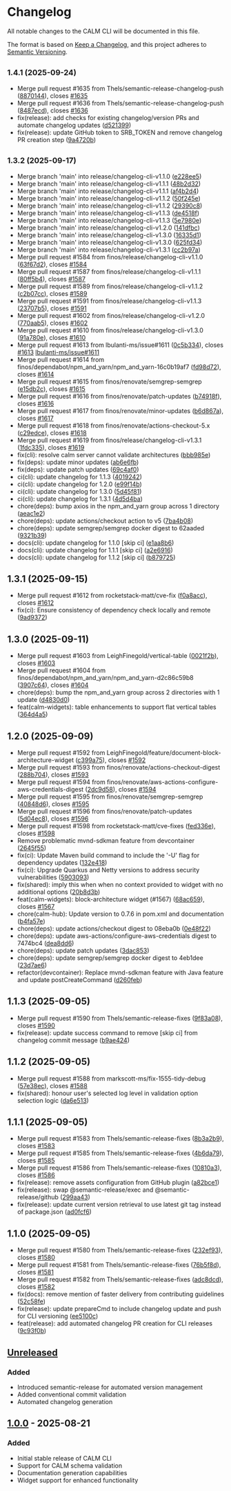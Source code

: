 # Changelog

All notable changes to the CALM CLI will be documented in this file.

The format is based on [Keep a Changelog](https://keepachangelog.com/en/1.0.0/),
and this project adheres to [Semantic Versioning](https://semver.org/spec/v2.0.0.html).

## <small>1.4.1 (2025-09-24)</small>

* Merge pull request #1635 from Thels/semantic-release-changelog-push ([8870144](https://github.com/finos/architecture-as-code/commit/8870144)), closes [#1635](https://github.com/finos/architecture-as-code/issues/1635)
* Merge pull request #1636 from Thels/semantic-release-changelog-push ([8487ecd](https://github.com/finos/architecture-as-code/commit/8487ecd)), closes [#1636](https://github.com/finos/architecture-as-code/issues/1636)
* fix(release): add checks for existing changelog/version PRs and automate changelog updates ([d521399](https://github.com/finos/architecture-as-code/commit/d521399))
* fix(release): update GitHub token to SRB_TOKEN and remove changelog PR creation step ([9a4720b](https://github.com/finos/architecture-as-code/commit/9a4720b))

## <small>1.3.2 (2025-09-17)</small>

* Merge branch 'main' into release/changelog-cli-v1.1.0 ([e228ee5](https://github.com/finos/architecture-as-code/commit/e228ee5))
* Merge branch 'main' into release/changelog-cli-v1.1.1 ([48b2d32](https://github.com/finos/architecture-as-code/commit/48b2d32))
* Merge branch 'main' into release/changelog-cli-v1.1.1 ([af4b2d4](https://github.com/finos/architecture-as-code/commit/af4b2d4))
* Merge branch 'main' into release/changelog-cli-v1.1.2 ([50f245e](https://github.com/finos/architecture-as-code/commit/50f245e))
* Merge branch 'main' into release/changelog-cli-v1.1.2 ([29390c8](https://github.com/finos/architecture-as-code/commit/29390c8))
* Merge branch 'main' into release/changelog-cli-v1.1.3 ([de4518f](https://github.com/finos/architecture-as-code/commit/de4518f))
* Merge branch 'main' into release/changelog-cli-v1.1.3 ([5e7980e](https://github.com/finos/architecture-as-code/commit/5e7980e))
* Merge branch 'main' into release/changelog-cli-v1.2.0 ([141dfbc](https://github.com/finos/architecture-as-code/commit/141dfbc))
* Merge branch 'main' into release/changelog-cli-v1.3.0 ([16335d1](https://github.com/finos/architecture-as-code/commit/16335d1))
* Merge branch 'main' into release/changelog-cli-v1.3.0 ([625fd34](https://github.com/finos/architecture-as-code/commit/625fd34))
* Merge branch 'main' into release/changelog-cli-v1.3.1 ([cc2b97a](https://github.com/finos/architecture-as-code/commit/cc2b97a))
* Merge pull request #1584 from finos/release/changelog-cli-v1.1.0 ([63f67d2](https://github.com/finos/architecture-as-code/commit/63f67d2)), closes [#1584](https://github.com/finos/architecture-as-code/issues/1584)
* Merge pull request #1587 from finos/release/changelog-cli-v1.1.1 ([80ff5b4](https://github.com/finos/architecture-as-code/commit/80ff5b4)), closes [#1587](https://github.com/finos/architecture-as-code/issues/1587)
* Merge pull request #1589 from finos/release/changelog-cli-v1.1.2 ([c2b07cc](https://github.com/finos/architecture-as-code/commit/c2b07cc)), closes [#1589](https://github.com/finos/architecture-as-code/issues/1589)
* Merge pull request #1591 from finos/release/changelog-cli-v1.1.3 ([23707b5](https://github.com/finos/architecture-as-code/commit/23707b5)), closes [#1591](https://github.com/finos/architecture-as-code/issues/1591)
* Merge pull request #1602 from finos/release/changelog-cli-v1.2.0 ([770aab5](https://github.com/finos/architecture-as-code/commit/770aab5)), closes [#1602](https://github.com/finos/architecture-as-code/issues/1602)
* Merge pull request #1610 from finos/release/changelog-cli-v1.3.0 ([91a780e](https://github.com/finos/architecture-as-code/commit/91a780e)), closes [#1610](https://github.com/finos/architecture-as-code/issues/1610)
* Merge pull request #1613 from lbulanti-ms/issue#1611 ([0c5b334](https://github.com/finos/architecture-as-code/commit/0c5b334)), closes [#1613](https://github.com/finos/architecture-as-code/issues/1613) [lbulanti-ms/issue#1611](https://github.com/lbulanti-ms/issue/issues/1611)
* Merge pull request #1614 from finos/dependabot/npm_and_yarn/npm_and_yarn-16c0b19af7 ([fd98d72](https://github.com/finos/architecture-as-code/commit/fd98d72)), closes [#1614](https://github.com/finos/architecture-as-code/issues/1614)
* Merge pull request #1615 from finos/renovate/semgrep-semgrep ([e15db2c](https://github.com/finos/architecture-as-code/commit/e15db2c)), closes [#1615](https://github.com/finos/architecture-as-code/issues/1615)
* Merge pull request #1616 from finos/renovate/patch-updates ([b74918f](https://github.com/finos/architecture-as-code/commit/b74918f)), closes [#1616](https://github.com/finos/architecture-as-code/issues/1616)
* Merge pull request #1617 from finos/renovate/minor-updates ([b6d867a](https://github.com/finos/architecture-as-code/commit/b6d867a)), closes [#1617](https://github.com/finos/architecture-as-code/issues/1617)
* Merge pull request #1618 from finos/renovate/actions-checkout-5.x ([c29edce](https://github.com/finos/architecture-as-code/commit/c29edce)), closes [#1618](https://github.com/finos/architecture-as-code/issues/1618)
* Merge pull request #1619 from finos/release/changelog-cli-v1.3.1 ([1fdc335](https://github.com/finos/architecture-as-code/commit/1fdc335)), closes [#1619](https://github.com/finos/architecture-as-code/issues/1619)
* fix(cli): resolve calm server cannot validate architectures ([bbb985e](https://github.com/finos/architecture-as-code/commit/bbb985e))
* fix(deps): update minor updates ([ab6e6fb](https://github.com/finos/architecture-as-code/commit/ab6e6fb))
* fix(deps): update patch updates ([69c4af0](https://github.com/finos/architecture-as-code/commit/69c4af0))
* ci(cli): update changelog for 1.1.3 ([4019242](https://github.com/finos/architecture-as-code/commit/4019242))
* ci(cli): update changelog for 1.2.0 ([e99f14b](https://github.com/finos/architecture-as-code/commit/e99f14b))
* ci(cli): update changelog for 1.3.0 ([5d45f81](https://github.com/finos/architecture-as-code/commit/5d45f81))
* ci(cli): update changelog for 1.3.1 ([4d5d4ba](https://github.com/finos/architecture-as-code/commit/4d5d4ba))
* chore(deps): bump axios in the npm_and_yarn group across 1 directory ([aeac1e2](https://github.com/finos/architecture-as-code/commit/aeac1e2))
* chore(deps): update actions/checkout action to v5 ([7ba4b08](https://github.com/finos/architecture-as-code/commit/7ba4b08))
* chore(deps): update semgrep/semgrep docker digest to 62aaded ([9321b39](https://github.com/finos/architecture-as-code/commit/9321b39))
* docs(cli): update changelog for 1.1.0 [skip ci] ([e1aa8b6](https://github.com/finos/architecture-as-code/commit/e1aa8b6))
* docs(cli): update changelog for 1.1.1 [skip ci] ([a2e6916](https://github.com/finos/architecture-as-code/commit/a2e6916))
* docs(cli): update changelog for 1.1.2 [skip ci] ([b879725](https://github.com/finos/architecture-as-code/commit/b879725))

## 1.3.1 (2025-09-15)

* Merge pull request #1612 from rocketstack-matt/cve-fix ([f0a8acc](https://github.com/finos/architecture-as-code/commit/f0a8acc)), closes [#1612](https://github.com/finos/architecture-as-code/issues/1612)
* fix(ci): Ensure consistency of dependency check locally and remote ([9ad9372](https://github.com/finos/architecture-as-code/commit/9ad9372))

## 1.3.0 (2025-09-11)

* Merge pull request #1603 from LeighFinegold/vertical-table ([0021f2b](https://github.com/finos/architecture-as-code/commit/0021f2b)), closes [#1603](https://github.com/finos/architecture-as-code/issues/1603)
* Merge pull request #1604 from finos/dependabot/npm_and_yarn/npm_and_yarn-d2c86c59b8 ([3907c64](https://github.com/finos/architecture-as-code/commit/3907c64)), closes [#1604](https://github.com/finos/architecture-as-code/issues/1604)
* chore(deps): bump the npm_and_yarn group across 2 directories with 1 update ([d4830d0](https://github.com/finos/architecture-as-code/commit/d4830d0))
* feat(calm-widgets): table enhancements to support flat vertical tables ([364d4a5](https://github.com/finos/architecture-as-code/commit/364d4a5))

## 1.2.0 (2025-09-09)

* Merge pull request #1592 from LeighFinegold/feature/document-block-architecture-widget ([c399a75](https://github.com/finos/architecture-as-code/commit/c399a75)), closes [#1592](https://github.com/finos/architecture-as-code/issues/1592)
* Merge pull request #1593 from finos/renovate/actions-checkout-digest ([288b704](https://github.com/finos/architecture-as-code/commit/288b704)), closes [#1593](https://github.com/finos/architecture-as-code/issues/1593)
* Merge pull request #1594 from finos/renovate/aws-actions-configure-aws-credentials-digest ([2dc9d58](https://github.com/finos/architecture-as-code/commit/2dc9d58)), closes [#1594](https://github.com/finos/architecture-as-code/issues/1594)
* Merge pull request #1595 from finos/renovate/semgrep-semgrep ([40848d6](https://github.com/finos/architecture-as-code/commit/40848d6)), closes [#1595](https://github.com/finos/architecture-as-code/issues/1595)
* Merge pull request #1596 from finos/renovate/patch-updates ([5d04ec8](https://github.com/finos/architecture-as-code/commit/5d04ec8)), closes [#1596](https://github.com/finos/architecture-as-code/issues/1596)
* Merge pull request #1598 from rocketstack-matt/cve-fixes ([fed336e](https://github.com/finos/architecture-as-code/commit/fed336e)), closes [#1598](https://github.com/finos/architecture-as-code/issues/1598)
* Remove problematic mvnd-sdkman feature from devcontainer ([2645f55](https://github.com/finos/architecture-as-code/commit/2645f55))
* fix(ci): Update Maven build command to include the '-U' flag for dependency updates ([132e418](https://github.com/finos/architecture-as-code/commit/132e418))
* fix(ci): Upgrade Quarkus and Netty versions to address security vulnerabilities ([5903093](https://github.com/finos/architecture-as-code/commit/5903093))
* fix(shared): imply this when when no context provided to widget with no additional options ([20b8d3b](https://github.com/finos/architecture-as-code/commit/20b8d3b))
* feat(calm-widgets): block-architecture widget (#1567) ([68ac659](https://github.com/finos/architecture-as-code/commit/68ac659)), closes [#1567](https://github.com/finos/architecture-as-code/issues/1567)
* chore(calm-hub): Update version to 0.7.6 in pom.xml and documentation ([b4fa57e](https://github.com/finos/architecture-as-code/commit/b4fa57e))
* chore(deps): update actions/checkout digest to 08eba0b ([0e48f22](https://github.com/finos/architecture-as-code/commit/0e48f22))
* chore(deps): update aws-actions/configure-aws-credentials digest to 7474bc4 ([dea8dd6](https://github.com/finos/architecture-as-code/commit/dea8dd6))
* chore(deps): update patch updates ([3dac853](https://github.com/finos/architecture-as-code/commit/3dac853))
* chore(deps): update semgrep/semgrep docker digest to 4eb1dee ([23d7ae6](https://github.com/finos/architecture-as-code/commit/23d7ae6))
* refactor(devcontainer): Replace mvnd-sdkman feature with Java feature and update postCreateCommand ([d260feb](https://github.com/finos/architecture-as-code/commit/d260feb))

## 1.1.3 (2025-09-05)

* Merge pull request #1590 from Thels/semantic-release-fixes ([9f83a08](https://github.com/finos/architecture-as-code/commit/9f83a08)), closes [#1590](https://github.com/finos/architecture-as-code/issues/1590)
* fix(release): update success command to remove [skip ci] from changelog commit message ([b9ae424](https://github.com/finos/architecture-as-code/commit/b9ae424))

## 1.1.2 (2025-09-05)

* Merge pull request #1588 from markscott-ms/fix-1555-tidy-debug ([57e38ec](https://github.com/finos/architecture-as-code/commit/57e38ec)), closes [#1588](https://github.com/finos/architecture-as-code/issues/1588)
* fix(shared): honour user's selected log level in validation option selection logic ([da6e513](https://github.com/finos/architecture-as-code/commit/da6e513))

## 1.1.1 (2025-09-05)

* Merge pull request #1583 from Thels/semantic-release-fixes ([8b3a2b9](https://github.com/finos/architecture-as-code/commit/8b3a2b9)), closes [#1583](https://github.com/finos/architecture-as-code/issues/1583)
* Merge pull request #1585 from Thels/semantic-release-fixes ([4b6da79](https://github.com/finos/architecture-as-code/commit/4b6da79)), closes [#1585](https://github.com/finos/architecture-as-code/issues/1585)
* Merge pull request #1586 from Thels/semantic-release-fixes ([10810a3](https://github.com/finos/architecture-as-code/commit/10810a3)), closes [#1586](https://github.com/finos/architecture-as-code/issues/1586)
* fix(release): remove assets configuration from GitHub plugin ([a82bce1](https://github.com/finos/architecture-as-code/commit/a82bce1))
* fix(release): swap @semantic-release/exec and @semantic-release/github ([299aa43](https://github.com/finos/architecture-as-code/commit/299aa43))
* fix(release): update current version retrieval to use latest git tag instead of package.json ([ad0fcf6](https://github.com/finos/architecture-as-code/commit/ad0fcf6))

## 1.1.0 (2025-09-05)

* Merge pull request #1580 from Thels/semantic-release-fixes ([232ef93](https://github.com/finos/architecture-as-code/commit/232ef93)), closes [#1580](https://github.com/finos/architecture-as-code/issues/1580)
* Merge pull request #1581 from Thels/semantic-release-fixes ([76b5f8d](https://github.com/finos/architecture-as-code/commit/76b5f8d)), closes [#1581](https://github.com/finos/architecture-as-code/issues/1581)
* Merge pull request #1582 from Thels/semantic-release-fixes ([adc8dcd](https://github.com/finos/architecture-as-code/commit/adc8dcd)), closes [#1582](https://github.com/finos/architecture-as-code/issues/1582)
* fix(docs): remove mention of faster delivery from contributing guidelines ([52c58fe](https://github.com/finos/architecture-as-code/commit/52c58fe))
* fix(release): update prepareCmd to include changelog update and push for CLI versioning ([ee5100c](https://github.com/finos/architecture-as-code/commit/ee5100c))
* feat(release): add automated changelog PR creation for CLI releases ([9c93f0b](https://github.com/finos/architecture-as-code/commit/9c93f0b))

## [Unreleased]

### Added
- Introduced semantic-release for automated version management
- Added conventional commit validation
- Automated changelog generation

## [1.0.0] - 2025-08-21

### Added
- Initial stable release of CALM CLI
- Support for CALM schema validation
- Documentation generation capabilities
- Widget support for enhanced functionality

[Unreleased]: https://github.com/finos/architecture-as-code/compare/v1.0.0...HEAD
[1.0.0]: https://github.com/finos/architecture-as-code/releases/tag/v1.0.0
